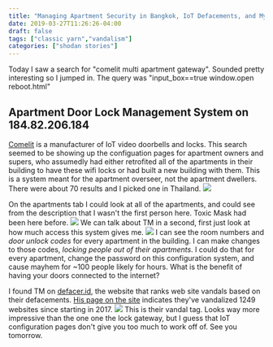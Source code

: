 ```yaml
---
title: "Managing Apartment Security in Bangkok, IoT Defacements, and My Wifi Video Door Lock Makes Me More Safe Because It Lets Anyone Remotely Monitor My Home For Intruders"
date: 2019-03-27T11:26:26-04:00
draft: false
tags: ["classic yarn","vandalism"]
categories: ["shodan stories"]
---
```


Today I saw a search for "comelit multi apartment gateway". Sounded pretty interesting so I jumped in. The query was "input_box==true window.open reboot.html"

## Apartment Door Lock Management System on 184.82.206.184
[Comelit](https://www.comelitgroup.com/en-us/) is a manufacturer of IoT video doorbells and locks. This search seemed to be showing up the configuation pages for apartment owners and supers, who assumedly had either retrofited all of the apartments in their building to have these wifi locks or had built a new building with them. This is a system meant for the apartment overseer, not the apartment dwellers. There were about 70 results and I picked one in Thailand.
![](/images/100Days/Day80/password.png)

On the apartments tab I could look at all of the apartments, and could see from the description that I wasn't the first person here. Toxic Mask had been here before.
![](/images/100Days/Day80/firstlook.png)
We can talk about TM in a second, first just look at how much access this system gives me.
![](/images/100Days/Day80/codes.png)
I can see the room numbers and _door unlock codes_ for every apartment in the building. I can make changes to those codes, _locking people out of their apartments_. I could do that for every apartment, change the password on this configuration system, and cause mayhem for ~100 people likely for hours. What is the benefit of having your doors connected to the internet?

I found TM on [defacer.id](https://defacer.id), the website that ranks web site vandals based on their defacements. [His page on the site](https://defacer.id/archive/attacker/toxic-mask) indicates they've vandalized 1249 websites since starting in 2017.
![](/images/100Days/Day80/toxicmask.png)
This is their vandal tag. Looks way more impressive than the one one the lock gateway, but I guess that IoT configuration pages don't give you too much to work off of. See you tomorrow.
